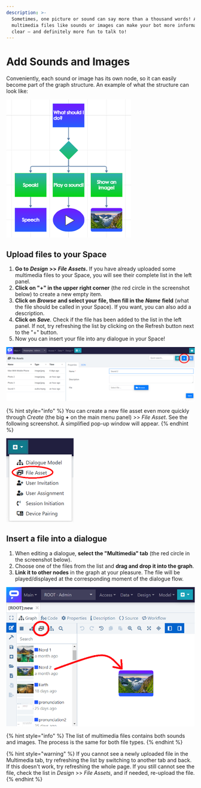 ```yaml
---
description: >-
  Sometimes, one picture or sound can say more than a thousand words! Adding
  multimedia files like sounds or images can make your bot more informative and
  clear – and definitely more fun to talk to!
---
```


# Add Sounds and Images

Conveniently, each sound or image has its own node, so it can easily become part of the graph structure. An example of what the structure can look like:

![](../../.gitbook/assets/image%20%2831%29.png)

## Upload files to your Space

1. **Go to** _**Design**_ **&gt;&gt;** _**File Assets**_**.** If you have already uploaded some multimedia files to your Space, you will see their complete list in the left panel.
2. **Click on "+" in the upper right corner** \(the red circle in the screenshot below\) to create a new empty item.
3. **Click on** _**Browse**_ **and select your file, then fill in the** _**Name**_ **field** \(what the file should be called in your Space\). If you want, you can also add a description.
4. **Click on** _**Save**_. Check if the file has been added to the list in the left panel. If not, try refreshing the list by clicking on the Refresh button next to the "+" button.
5. Now you can insert your file into any dialogue in your Space!

![The &quot;File Assets&quot; main screen with a new entry being created.](../../.gitbook/assets/image%20%2834%29.png)

{% hint style="info" %}
You can create a new file asset even more quickly through _Create_ \(the big **+** on the main menu panel\) &gt;&gt; _File Asset_. See the following screenshot. A simplified pop-up window will appear.
{% endhint %}

![](../../.gitbook/assets/sss.png)

## Insert a file into a dialogue

1. When editing a dialogue, **select the "Multimedia" tab** \(the red circle in the screenshot below\).
2. Choose one of the files from the list and **drag and drop it into the graph**.
3. **Link it to other nodes** in the graph at your pleasure. The file will be played/displayed at the corresponding moment of the dialogue flow.

![](../../.gitbook/assets/image%20%2832%29.png)

{% hint style="info" %}
The list of multimedia files contains both sounds and images. The process is the same for both file types.
{% endhint %}

{% hint style="warning" %}
If you cannot see a newly uploaded file in the Multimedia tab, try refreshing the list by switching to another tab and back. If this doesn't work, try refreshing the whole page. If you still cannot see the file, check the list in _Design_ &gt;&gt; _File Assets_, and if needed, re-upload the file. 
{% endhint %}

